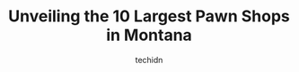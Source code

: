 ---
layout: ampstory
image: https://i0.wp.com/paketmu.com/wp-content/uploads/2023/06/debos-pawn-shop-0-in-montana-1686372051.jpeg?resize=640,853
author: techidn
featured: false
description: Explore the diverse Pawn Shop scene in Montana, home to an incredible selection of 10 establishments catering to every taste. Whether youre in search of iconic favorites or undiscovered tre
title: Unveiling the 10 Largest Pawn Shops in Montana
cover:
   title: Unveiling the 10 Largest Pawn Shops in Montana
   subtitle: RICKPATE
   background: https://paketmu.com/wp-content/uploads/2023/06/debos-pawn-shop-0-in-montana-1686372051.jpeg

pages: 
 - layout: thirds
   top: <h1>#1 Cash 1 Pawn</h1>
   bottom: "<p>After my third interaction with Cash 1 Pawn I will never go anywhere else. Each employee Ive spoken with has treated me politely and very respectfully, and they give m</p>"
   background: https://paketmu.com/wp-content/uploads/2023/06/debos-pawn-shop-1-in-montana-1686372052.jpeg
   backgroundblur: true
 - layout: thirds
   top: <h1>#2 First National Pawn</h1>
   bottom: "<p>I was hoping to deal with a friendly person that could help me make a decision on pawning a makita lawnmower but I was not planning on loading up & dragging this lawnmowe</p>"
   background: https://paketmu.com/wp-content/uploads/2023/06/debos-pawn-shop-2-in-montana-1686372053.jpeg
   cta:
      link: https://paketmu.com/unveiling-the-10-largest-pawn-shops-in-montana/
      text: Unveiling the 10 Largest Pawn Shops in Montana
 - layout: thirds
   top: <h1>#3 Gold Rush Pawn Company</h1>
   bottom: "<p>No need to look any further, this is the premier Pawn Shop in the Flathead Valley and arguably the State. Everytime I have a chance, I stop in to check out their every ch</p>"
   background: https://paketmu.com/wp-content/uploads/2023/06/debos-pawn-shop-3-in-montana-1686372054.jpeg
   cta:
      link: https://paketmu.com/unveiling-the-10-largest-pawn-shops-in-montana/
      text: Unveiling the 10 Largest Pawn Shops in Montana
 - layout: thirds
   top: <h1>#4 Third Street Pawn - Voted Missoulas Best Pawn Shop</h1>
   bottom: "<p>2033 S 3rd St W, Missoula, MT 59801, United States</p>"
   background: https://images.unsplash.com/photo-1489694553447-4c9339da310d?ixlib=rb-4.0.3&ixid=MnwxMjA3fDB8MHxwaG90by1wYWdlfHx8fGVufDB8fHx8&auto=format&fit=crop&w=640&h=853&q=80
   cta:
      link: https://paketmu.com/unveiling-the-10-largest-pawn-shops-in-montana/
      text: Unveiling the 10 Largest Pawn Shops in Montana
 - layout: thirds
   top: <h1>#5 Alias Smith & Jones Pawn, Inc.</h1>
   bottom: "<p>700 1st Ave S, Great Falls, MT 59401, United States</p>"
   background: https://images.unsplash.com/photo-1567095761054-7a02e69e5c43?ixlib=rb-4.0.3&ixid=MnwxMjA3fDB8MHxwaG90by1wYWdlfHx8fGVufDB8fHx8&auto=format&fit=crop&w=640&h=853&q=80
   cta:
      link: https://paketmu.com/unveiling-the-10-largest-pawn-shops-in-montana/
      text: Unveiling the 10 Largest Pawn Shops in Montana
 - layout: thirds
   top: <h1>#6 Pawn Modern</h1>
   bottom: "<p>2611 N Montana Ave, Helena, MT 59601, United States</p>"
   background: https://images.unsplash.com/photo-1609083590460-7b8cc0ca65f8?ixlib=rb-4.0.3&ixid=MnwxMjA3fDB8MHxwaG90by1wYWdlfHx8fGVufDB8fHx8&auto=format&fit=crop&w=640&h=853&q=80
   cta:
      link: https://paketmu.com/unveiling-the-10-largest-pawn-shops-in-montana/
      text: Unveiling the 10 Largest Pawn Shops in Montana
 - layout: thirds
   top: <h1>#7 Debos Pawn Shop</h1>
   bottom: "<p>705 N 7th Ave, Bozeman, MT 59715, United States</p>"
   background: https://images.unsplash.com/photo-1515405295579-ba7b45403062?ixlib=rb-4.0.3&ixid=MnwxMjA3fDB8MHxwaG90by1wYWdlfHx8fGVufDB8fHx8&auto=format&fit=crop&w=640&h=853&q=80
   cta:
      link: https://paketmu.com/unveiling-the-10-largest-pawn-shops-in-montana/
      text: Unveiling the 10 Largest Pawn Shops in Montana
 - layout: thirds
   middle: Continue reading...
   background: https://images.unsplash.com/photo-1618005182384-a83a8bd57fbe?ixlib=rb-4.0.3&ixid=MnwxMjA3fDB8MHxwaG90by1wYWdlfHx8fGVufDB8fHx8&auto=format&fit=crop&w=640&h=853&q=80
   cta:
      link: https://paketmu.com/unveiling-the-10-largest-pawn-shops-in-montana/
      text: Unveiling the 10 Largest Pawn Shops in Montana
      
---
